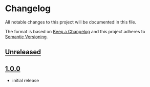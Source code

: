 # Changelog

All notable changes to this project will be documented in this file.

The format is based on [Keep a Changelog](http://keepachangelog.com/) and this project adheres to [Semantic Versioning](http://semver.org/).

## [Unreleased]

## [1.0.0]
- initial release

[Unreleased]: https://github.com/shopgate-professional-services/ext-sticky-pdp-buttons/compare/v1.0.0...HEAD
[1.0.0]: https://github.com/shopgate-professional-services/ext-sticky-pdp-buttons/releases/v1.0.0
